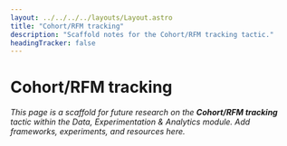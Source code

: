 ```yaml
---
layout: ../../../../layouts/Layout.astro
title: "Cohort/RFM tracking"
description: "Scaffold notes for the Cohort/RFM tracking tactic."
headingTracker: false
---
```

# Cohort/RFM tracking

_This page is a scaffold for future research on the **Cohort/RFM tracking** tactic within the Data, Experimentation & Analytics module. Add frameworks, experiments, and resources here._
